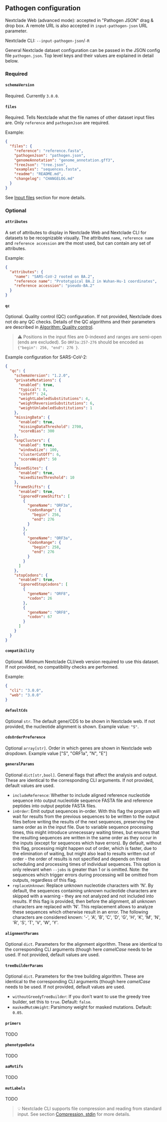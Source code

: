 ## Pathogen configuration

Nextclade Web (advanced mode): accepted in "Pathogen JSON" drag & drop box. A remote URL is also accepted in `input-pathogen-json` URL parameter.

Nextclade CLI: `--input-pathogen-json`/`-R`

General Nextclade dataset configuration can be passed in the JSON config file `pathogen.json`. Top level keys and their values are explained in detail below.

### Required

#### `schemaVersion`

Required. Currently `3.0.0`.

#### `files`

Required. Tells Nextclade what the file names of other dataset input files are. Only `reference` and `pathogenJson` are required.

Example:

```json
{
  "files": {
    "reference": "reference.fasta",
    "pathogenJson": "pathogen.json",
    "genomeAnnotation": "genome_annotation.gff3",
    "treeJson": "tree.json",
    "examples": "sequences.fasta",
    "readme": "README.md",
    "changelog": "CHANGELOG.md"
  }
}
```

See [Input files](../input-files/index.rst) section for more details.

### Optional

#### `attributes`

A set of attributes to display in Nextclade Web and Nextclade CLI for datasets to be recognizable visually. The attributes `name`, `reference name` and `reference accession` are the most used, but can contain any set of attributes.

Example:

```json
{
  "attributes": {
    "name": "SARS-CoV-2 rooted on BA.2",
    "reference name": "Prototypical BA.2 in Wuhan-Hu-1 coordinates",
    "reference accession": "pseudo-BA.2"
  }
}
```

#### `qc`

Optional. Quality control (QC) configuration. If not provided, Nextclade does not do any QC checks. Details of the QC algorithms and their parameters are described in [Algorithm: Quality control](../algorithm/06-quality-control.md).

> ⚠️ Positions in the input files are 0-indexed and ranges are semi-open (ends are excluded). So `ORF3a:257-276` should be encoded as `{"begin": 256, "end": 276 }`.

Example configuration for SARS-CoV-2:

```json
{
  "qc": {
    "schemaVersion": "1.2.0",
    "privateMutations": {
      "enabled": true,
      "typical": 8,
      "cutoff": 24,
      "weightLabeledSubstitutions": 4,
      "weightReversionSubstitutions": 6,
      "weightUnlabeledSubstitutions": 1
    },
    "missingData": {
      "enabled": true,
      "missingDataThreshold": 2700,
      "scoreBias": 300
    },
    "snpClusters": {
      "enabled": true,
      "windowSize": 100,
      "clusterCutOff": 6,
      "scoreWeight": 50
    },
    "mixedSites": {
      "enabled": true,
      "mixedSitesThreshold": 10
    },
    "frameShifts": {
      "enabled": true,
      "ignoredFrameShifts": [
        {
          "geneName": "ORF3a",
          "codonRange": {
            "begin": 256,
            "end": 276
          }
        },
        {
          "geneName": "ORF3a",
          "codonRange": {
            "begin": 258,
            "end": 276
          }
        }
      ]
    },
    "stopCodons": {
      "enabled": true,
      "ignoredStopCodons": [
        {
          "geneName": "ORF8",
          "codon": 26
        },
        {
          "geneName": "ORF8",
          "codon": 67
        }
      ]
    }
  }
}
```

#### `compatibility`

Optional. Minimum Nextclade CLI/web version required to use this dataset. If not provided, no compatibility checks are performed.

Example:

```json
{
  "cli": "3.0.0",
  "web": "3.0.0"
}
```

#### `defaultCds`

Optional `str`. The default gene/CDS to be shown in Nextclade web. If not provided, the nucleotide alignment is shown. Example value: `"S"`.

#### `cdsOrderPreference`

Optional `array[str]`. Order in which genes are shown in Nextclade web dropdown. Example value ["S", "ORF1a", "N", "E"]

#### `generalParams`

Optional `dict[str,bool]`. General flags that affect the analysis and output. These are identical to the corresponding CLI arguments. If not provided, default values are used.

- `includeReference`: Whether to include aligned reference nucleotide sequence into output nucleotide sequence FASTA file and reference peptides into output peptide FASTA files.
- `inOrder`: Emit output sequences in-order. With this flag the program will wait for results from the previous sequences to be written to the output files before writing the results of the next sequences, preserving the same order as in the input file. Due to variable sequence processing times, this might introduce unnecessary waiting times, but ensures that the resulting sequences are written in the same order as they occur in the inputs (except for sequences which have errors). By default, without this flag, processing might happen out of order, which is faster, due to the elimination of waiting, but might also lead to results written out of order - the order of results is not specified and depends on thread scheduling and processing times of individual sequences. This option is only relevant when `--jobs` is greater than 1 or is omitted. Note: the sequences which trigger errors during processing will be omitted from outputs, regardless of this flag.
- `replaceUnknown`: Replace unknown nucleotide characters with 'N'. By default, the sequences containing unknown nucleotide characters are skipped with a warning - they are not analyzed and not included into results. If this flag is provided, then before the alignment, all unknown characters are replaced with 'N'. This replacement allows to analyze these sequences which otherwise result in an error. The following characters are considered known: '-', 'A', 'B', 'C', 'D', 'G', 'H', 'K', 'M', 'N', 'R', 'S', 'T', 'V', 'W', 'Y'.

#### `alignmentParams`

Optional `dict`. Parameters for the alignment algorithm. These are identical to the corresponding CLI arguments (though here _camelCase_ needs to be used. If not provided, default values are used.

#### `treeBuilderParams`

Optional `dict`. Parameters for the tree building algorithm. These are identical to the corresponding CLI arguments (though here _camelCase_ needs to be used. If not provided, default values are used.

- `withoutGreedyTreeBuilder`: If you don't want to use the greedy tree builder, set this to `true`. Default: `false`.
- `maskedMutsWeight`: Parsimony weight for masked mutations. Default: `0.05`.

#### `primers`

TODO

#### `phenotypeData`

TODO

#### `aaMotifs`

TODO

#### `mutLabels`

TODO

> 💡 Nextclade CLI supports file compression and reading from standard input. See section [Compression, stdin](./compression.md) for more details.
